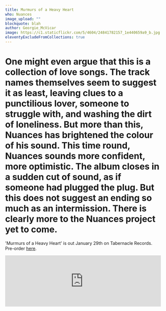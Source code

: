 ```yaml
---
title: Murmurs of a Heavy Heart
who: Nuances
image_upload: ""
blockquote: blah
author: Georgie_McVicar
image: https://c1.staticflickr.com/5/4604/24841782157_1e440659a9_b.jpg
eleventyExcludeFromCollections: true
---
```

# One might even argue that this is a collection of love songs. The track names themselves seem to suggest it as least, leaving clues to a punctilious lover, someone to struggle with, and washing the dirt of loneliness. But more than this, Nuances has brightened the colour of his sound. This time round, Nuances sounds more confident, more optimistic. The album closes in a sudden cut of sound, as if someone had plugged the plug. But this does not suggest an ending so much as an intermission. There is clearly more to the Nuances project yet to come. 

'Murmurs of a Heavy Heart' is out January 29th on Tabernacle Records. Pre-order [here](https://tabernaclerecords.bandcamp.com/merch/tabr040-nuances-murmurs-of-a-heavy-heart). 

<iframe width="100%" height="166" scrolling="no" frameborder="no" allow="autoplay" src="https://w.soundcloud.com/player/?url=https%3A//api.soundcloud.com/tracks/385694711%3Fsecret_token%3Ds-Y8z1R&color=%23454545&auto_play=false&hide_related=false&show_comments=true&show_user=true&show_reposts=false&show_teaser=true"></iframe>